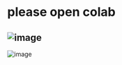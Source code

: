 # please open colab 
![image](https://user-images.githubusercontent.com/114660090/193397325-5a284e7c-0ba4-44d3-9ce3-374dcdc12c4b.png)
--------------------------------------------------------------------------------
![image](https://user-images.githubusercontent.com/114660090/193397336-30f3e103-635f-45d0-8b5e-7a577ed8bdab.png)
